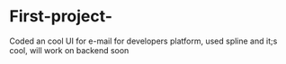 # First-project-
Coded an cool UI for e-mail for developers platform, used spline and it;s cool, will work on backend soon 
